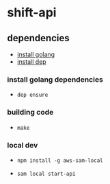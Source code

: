 # shift-api

## dependencies
- [install golang](https://golang.org/doc/install)
- [install dep](https://github.com/golang/dep)

### install golang dependencies

- `dep ensure` 

### building code

- `make`

### local dev

- `npm install -g aws-sam-local`

- `sam local start-api`